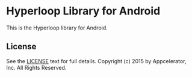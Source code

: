 # Hyperloop Library for Android

This is the Hyperloop library for Android.

## License

See the [LICENSE](../LICENSE.md) text for full details.
Copyright (c) 2015 by Appcelerator, Inc. All Rights Reserved.

